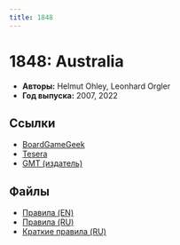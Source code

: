 ```yaml
---
title: 1848
---
```


# 1848: Australia

* **Авторы:** Helmut Ohley, Leonhard Orgler
* **Год выпуска:** 2007, 2022

## Ссылки

- [BoardGameGeek](https://boardgamegeek.com/boardgame/32424/1848-australia)
- [Tesera](https://tesera.ru/game/1848-australia/)
- [GMT (издатель)](https://www.gmtgames.com/p-768-1848-australia.aspx)

## Файлы

- [Правила (EN)](https://gmtwebsiteassets.s3.us-west-2.amazonaws.com/1848/1848-RULES-FINAL.pdf)
- [Правила (RU)](1848-rules-ru-v1.pdf)
- [Краткие правила (RU)](1848-player-aid-ru.pdf)
